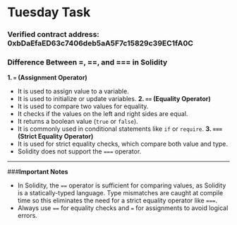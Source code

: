 # Tuesday Task 

### Verified contract address: 0xbDaEfaED63c7406deb5aA5F7c15829c39EC1fA0C

### Difference Between =, ==, and === in Solidity
**1. `=` (Assignment Operator)**
- It is used to assign value to a variable. 
- It is used to initialize or update variables.
**2. `==` (Equality Operator)**
- It is used to compare two values for equality. 
- It checks if the values on the left and right sides are equal.
- It returns a boolean value (`true` or `false`).
- It is commonly used in conditional statements like `if` or `require`.
**3. `===` (Strict Equality Operator)**
- It is used for strict equality checks, which compare both value and type.
- Solidity does not support the `===` operator.

---

###**Important Notes**
- In Solidity, the `==` operator is sufficient for comparing values, as Solidity is a statically-typed language. Type mismatches are caught at compile time so this eliminates the need for a strict equality operator like `===`.
- Always use `==` for equality checks and `=` for assignments to avoid logical errors.
